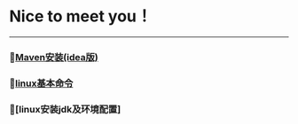 # Nice to meet you！
-----------------------------------------------------------------
### 🎈[Maven安装(idea版)](doc/Maven/Maven的安装配置及创建IDEA项目.md)
### 🎈[linux基本命令](doc/LInuxcode/linuxthird.md)
### 🎈[linux安装jdk及环境配置]


